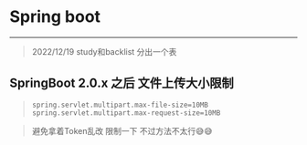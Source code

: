 # Spring boot

----
>2022/12/19    study和backlist 分出一个表

## SpringBoot 2.0.x 之后 文件上传大小限制

> ```properties
> spring.servlet.multipart.max-file-size=10MB
> spring.servlet.multipart.max-request-size=10MB
> ```

> 避免拿着Token乱改  限制一下  不过方法不太行😅😅
